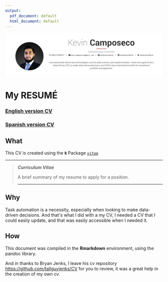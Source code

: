 ```yaml
---
output:
  pdf_document: default
  html_document: default
---
```

[![](https://github.com/CamposecoKevin/CV/blob/main/CV-KC/img/coverpage_Kevin.png)](https://github.com/CamposecoKevin/CV/blob/main/CV-KC/KevinCamposeco_English.pdf)
# My RESUMÉ
### [English version CV](https://github.com/CamposecoKevin/CV/blob/main/CV-KC/KevinCamposeco_English.pdf)
### [Spanish version CV](https://github.com/CamposecoKevin/CV/blob/main/CV-KC/KevinCamposeco_Español.pdf)


## What

This CV is created using the **`R`** Package [`vitae`](https://github.com/mitchelloharawild/vitae)

---

> _**Curriculum Vitae**_
>
> A brief summary of my resume to apply for a position. 
>
> --- 

## Why

Task automation is a necessity, especially when looking to make data-driven decisions. And that's what I did with a my CV, I needed a CV that I could easily update, and that was easily accessible when I needed it.

## How

This document was compiled in the **Rmarkdown** environment, using the pandoc library.

And in thanks to Bryan Jenks, I leave his cv repository https://github.com/tallguyjenks/CV for you to review, it was a great help in the creation of my own cv.
